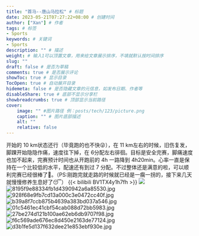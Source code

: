 ```yaml
---
title: "首马--唐山马拉松" # 标题
date: 2023-05-21T07:27:22+08:00 # 创建时间
author: ["Xan"] # 作者
tags: # 标签
- Sports 
keywords: # 关键词
- Sports 
description: "" # 描述
weight: # 输入1可以顶置文章，用来给文章展示排序，不填就默认按时间排序
slug: ""
draft: false # 是否为草稿
comments: true # 是否展示评论
showToc: true # 显示目录
TocOpen: true # 自动展开目录
hidemeta: false # 是否隐藏文章的元信息，如发布日期、作者等
disableShare: true # 底部不显示分享栏
showbreadcrumbs: true # 顶部显示当前路径
cover:
    image: "" #图片路径 例：posts/tech/123/picture.png
    caption: "" # 图片底部描述
    alt: ""
    relative: false
---
```


开始的 10 km状态还行（毕竟跑的也不快😜），在 11 km左右的时候，旧伤复发，脚踝开始隐隐作痛，速度往下掉，在 6分配左右徘徊。目标是安全完赛，脚痛速度也加不起来，完赛预计时间也从开跑前的 4h 一路降到 4h20min。心率一直是保持在一个比较低的水平，配速还有到过 7 分配。不过整体还是满意的啦，可以顺利完赛已经很棒了🥰。（PS:刚跑完就走路的时候就已经是一瘸一拐的，接下来几天就慢慢修养生息好了😴）
{{< bilibili BV1TX4y1h7fh >}}
![](https://bu.dusays.com/2023/05/22/646aa963ac028.jpg)
![8195f9e88334fb1d4390942a6a85530.jpg](https://bu.dusays.com/2023/05/22/646aa97bd3321.jpg)
![928f68e9fb7cd13a000c3e0472cc40f.jpg](https://bu.dusays.com/2023/05/22/646aa98d66fa6.jpg)
![b39a8f7ccb875b4639a383bd037a546.jpg](https://bu.dusays.com/2023/05/22/646aa98fa4d60.jpg)
![01c5461ec41cbf54cab088d72bb5983.jpg](https://bu.dusays.com/2023/05/22/646aa991c62be.jpg)
![27be274d121b100ae62eb6db9707f98.jpg](https://bu.dusays.com/2023/05/22/646aa99452419.jpg)
![f6c569ade676ec8d450e2163de77124.jpg](https://bu.dusays.com/2023/05/22/646b0bb918f82.jpg)
![d3b1fe5d137f632dee21e853ebf930e.jpg](https://bu.dusays.com/2023/05/22/646aa99795e09.jpg)
